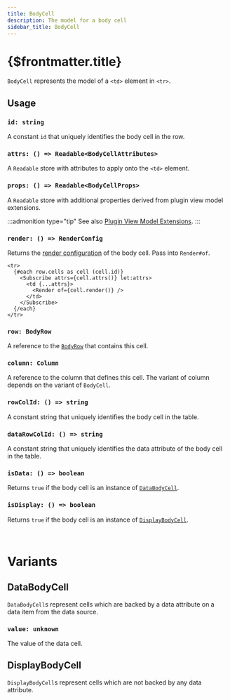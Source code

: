 ```yaml
---
title: BodyCell
description: The model for a body cell
sidebar_title: BodyCell
---
```


<script>
  import { useHljs } from '$lib/utils/useHljs';
  useHljs('ts');
</script>

# {$frontmatter.title}

`BodyCell` represents the model of a `<td>` element in `<tr>`.

## Usage

### `id: string`

A constant `id` that uniquely identifies the body cell in the row.

### `attrs: () => Readable<BodyCellAttributes>`

A `Readable` store with attributes to apply onto the `<td>` element.

### `props: () => Readable<BodyCellProps>`

A `Readable` store with additional properties derived from plugin view model extensions.

:::admonition type="tip"
See also [Plugin View Model Extensions](../plugins/overview#connecting-plugins-to-markup).
:::

### `render: () => RenderConfig`

Returns the [render configuration](./--render.md#renderconfig) of the body cell. Pass into `Render#of`.

```svelte
<tr>
  {#each row.cells as cell (cell.id)}
    <Subscribe attrs={cell.attrs()} let:attrs>
      <td {...attrs}>
        <Render of={cell.render()} />
      </td>
    </Subscribe>
  {/each}
</tr>
```

### `row: BodyRow`

A reference to the [`BodyRow`](./body-row.md) that contains this cell.

### `column: Column`

A reference to the column that defines this cell. The variant of column depends on the variant of `BodyCell`.

### `rowColId: () => string`

A constant string that uniquely identifies the body cell in the table.

### `dataRowColId: () => string`

A constant string that uniquely identifies the data attribute of the body cell in the table.

### `isData: () => boolean`

Returns `true` if the body cell is an instance of [`DataBodyCell`](#databodycell).

### `isDisplay: () => boolean`

Returns `true` if the body cell is an instance of [`DisplayBodyCell`](#displaybodycell).


<br/>

# Variants

## DataBodyCell

`DataBodyCell`s represent cells which are backed by a data attribute on a data item from the data source.

### `value: unknown`

The value of the data cell.

## DisplayBodyCell

`DisplayBodyCell`s represent cells which are not backed by any data attribute.
